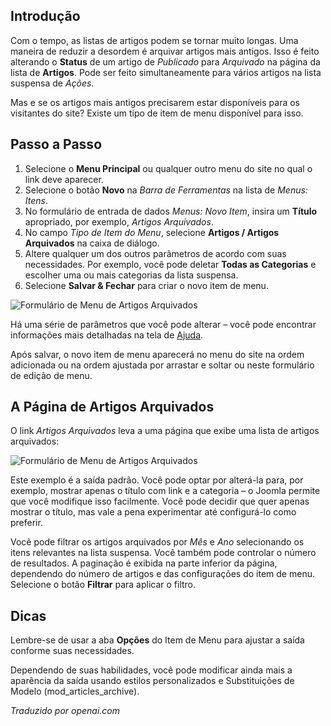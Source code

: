 <!-- Filename: J4.x:How_to_Create_a_Menu_Item_to_View_Archived_Articles / Display title: Artigos Arquivados -->

## Introdução

Com o tempo, as listas de artigos podem se tornar muito longas. Uma maneira de reduzir a desordem é arquivar artigos mais antigos. Isso é feito alterando o **Status** de um artigo de *Publicado* para *Arquivado* na página da lista de **Artigos**. Pode ser feito simultaneamente para vários artigos na lista suspensa de *Ações*.

Mas e se os artigos mais antigos precisarem estar disponíveis para os visitantes do site? Existe um tipo de item de menu disponível para isso.

## Passo a Passo

1. Selecione o **Menu Principal** ou qualquer outro menu do site no qual o link deve aparecer.
2. Selecione o botão **Novo** na *Barra de Ferramentas* na lista de *Menus: Itens*.
3. No formulário de entrada de dados *Menus: Novo Item*, insira um **Título** apropriado, por exemplo, *Artigos Arquivados*.
4. No campo *Tipo de Item do Menu*, selecione **Artigos / Artigos Arquivados** na caixa de diálogo.
5. Altere qualquer um dos outros parâmetros de acordo com suas necessidades. Por exemplo, você pode deletar **Todas as Categorias** e escolher uma ou mais categorias da lista suspensa.
6. Selecione **Salvar & Fechar** para criar o novo item de menu.

![Formulário de Menu de Artigos Arquivados](../../../en/images/menus/menus-articles-archived.png "Formulário de Menu de Artigos Arquivados")

Há uma série de parâmetros que você pode alterar – você pode encontrar informações mais detalhadas na tela de [Ajuda](jdocmanual?article=help/menu-items/menu-item-article-archived "Item do Menu: Artigo Arquivado").

Após salvar, o novo item de menu aparecerá no menu do site na ordem adicionada ou na ordem ajustada por arrastar e soltar ou neste formulário de edição de menu.

## A Página de Artigos Arquivados

O link *Artigos Arquivados* leva a uma página que exibe uma lista de artigos arquivados:

![Formulário de Menu de Artigos Arquivados](../../../en/images/menus/menus-articles-archived-display.png "Formulário de Menu de Artigos Arquivados")

Este exemplo é a saída padrão. Você pode optar por alterá-la para,
por exemplo, mostrar apenas o título com link e a categoria – o Joomla permite que você modifique isso facilmente. Você pode decidir que quer apenas mostrar o título, mas vale a pena experimentar até configurá-lo como preferir.

Você pode filtrar os artigos arquivados por *Mês* e *Ano* selecionando os itens relevantes na lista suspensa. Você também pode controlar o número de resultados. A paginação é exibida na parte inferior da página, dependendo do número de artigos e das configurações do item de menu. Selecione o botão **Filtrar** para aplicar o filtro.

## Dicas

Lembre-se de usar a aba **Opções** do Item de Menu para ajustar a saída conforme suas necessidades.

Dependendo de suas habilidades, você pode modificar ainda mais a aparência da saída usando estilos personalizados e Substituições de Modelo (mod_articles_archive).

*Traduzido por openai.com*

